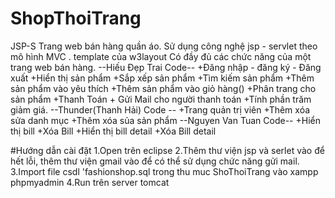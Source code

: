﻿# ShopThoiTrang
JSP-S
Trang web bán hàng quần áo.
Sử dụng công nghệ jsp - servlet theo mô hình MVC . template của w3layout
Có đầy đủ các chức năng của một trang web bán hàng.
--Hiếu Đẹp Trai Code--
+Đăng nhập - đăng ký - Đăng xuất
+Hiển thị sản phẩm
+Sắp xếp sản phẩm
+Tìm kiếm sản phẩm
+Thêm sản phẩm vào yêu thích
+Thêm sản phẩm vào giỏ hàng()
+Phân trang cho sản phẩm
+Thanh Toán + Gửi Mail cho người thanh toán
+Tính phần trăm giảm giá.
--Thunder(Thanh Hải) Code -- 
+Trang quản trị viên
+Thêm xóa sửa danh mục
+Thêm xóa sủa sản phẩm
--Nguyen Van Tuan Code--
+Hiển thị bill
+Xóa Bill
+Hiển thị bill detail
+Xóa Bill detail

#Hướng dẫn cài đặt
1.Open trên eclipse
2.Thêm thư viện jsp và serlet vào để hết lỗi, thêm thư viện gmail vào để có thể sử dụng chức năng gửi mail.
3.Import file csdl 'fashionshop.sql trong thu muc ShoThoiTrang vào xampp phpmyadmin
4.Run trên server tomcat

